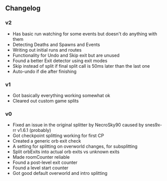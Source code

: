 ## Changelog

### v2
- Has basic run watching for some events but doesn't do anything with them
- Detecting Deaths and Spawns and Events
- Writing out initial runs and routes
- Functionality for Undo and Skip exit but are unused
- Found a better Exit detector using exit modes
- Skip instead of split if final split call is 50ms later than the last one
- Auto-undo if die after finishing

### v1
- Got basically everything working somewhat ok
- Cleared out custom game splits

### v0
- Fixed an issue in the original splitter by NecroSky90 caused by snes9x-rr v1.6.1 (probably)
- Got checkpoint splitting working for first CP
- Created a generic orb exit check
- A setting for splitting on overworld changes, for subsplitting
- Split orbExits into actual orb exits vs unknown exits
- Made roomCounter reliable
- Found a post-level exit counter
- Found a level start counter
- Got good default overworld and intro splitting
